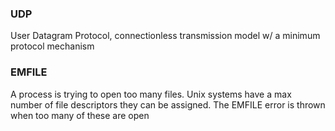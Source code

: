### UDP  
User Datagram Protocol, connectionless transmission model w/ a minimum protocol mechanism

### EMFILE  
A process is trying to open too many files. Unix systems have a max number of file descriptors they can be assigned. The EMFILE error is thrown when too many of these are open
